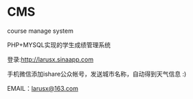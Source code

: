 CMS
===

course manage system

PHP+MYSQL实现的学生成绩管理系统

登录:http://larusx.sinaapp.com

手机微信添加ishare公众帐号，发送城市名称，自动得到天气信息 :)


EMAIL：larusx@163.com

